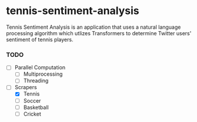 # tennis-sentiment-analysis

Tennis Sentiment Analysis is an application that uses a natural language processing algorithm which utlizes Transformers to determine Twitter users' sentiment of tennis players.
### TODO
- [ ] Parallel Computation
    - [ ] Multiprocessing
    - [ ] Threading
- [ ] Scrapers 
    - [x] Tennis
    - [ ] Soccer
    - [ ] Basketball
    - [ ] Cricket
